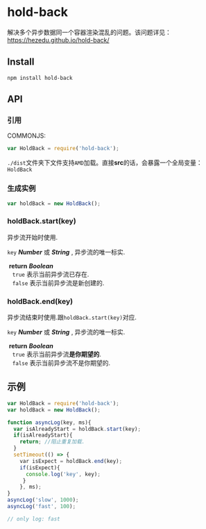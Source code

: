 # hold-back
解决多个异步数据同一个容器渲染混乱的问题。该问题详见： https://hezedu.github.io/hold-back/
## Install
`npm install hold-back`
## API
### 引用
COMMONJS:
```js
var HoldBack = require('hold-back');
```
`./dist`文件夹下文件支持`AMD`加载。直接**src**的话，会暴露一个全局变量：`HoldBack`

### 生成实例
```js
var holdBack = new HoldBack();
```
### holdBack.start(key)
异步流开始时使用.

`key` ___Number___ 或 ___String___ , 异步流的唯一标实.

  **return** ___Boolean___<br/>
    `true` 表示当前异步流已存在.<br/>
    `false` 表示当前异步流是新创建的.

### holdBack.end(key)
异步流结束时使用.跟`holdBack.start(key)`对应.

`key` ___Number___ 或 ___String___ , 异步流的唯一标实.

  **return** ___Boolean___<br/>
    `true` 表示当前异步流**是你期望的**.<br/>
    `false` 表示当前异步流不是你期望的.

## 示例
```js
var HoldBack = require('hold-back');
var holdBack = new HoldBack();

function asyncLog(key, ms){
  var isAlreadyStart = holdBack.start(key);
  if(isAlreadyStart){
    return; //阻止重复加载.
  }
  setTimeout(() => {
    var isExpect = holdBack.end(key);
    if(isExpect){
      console.log('key', key);
     }
    }, ms);
}
asyncLog('slow', 1000);
asyncLog('fast', 100);

// only log: fast
```
